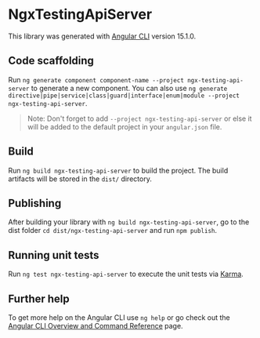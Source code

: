 # NgxTestingApiServer

This library was generated with [Angular CLI](https://github.com/angular/angular-cli) version 15.1.0.

## Code scaffolding

Run `ng generate component component-name --project ngx-testing-api-server` to generate a new component. You can also use `ng generate directive|pipe|service|class|guard|interface|enum|module --project ngx-testing-api-server`.
> Note: Don't forget to add `--project ngx-testing-api-server` or else it will be added to the default project in your `angular.json` file. 

## Build

Run `ng build ngx-testing-api-server` to build the project. The build artifacts will be stored in the `dist/` directory.

## Publishing

After building your library with `ng build ngx-testing-api-server`, go to the dist folder `cd dist/ngx-testing-api-server` and run `npm publish`.

## Running unit tests

Run `ng test ngx-testing-api-server` to execute the unit tests via [Karma](https://karma-runner.github.io).

## Further help

To get more help on the Angular CLI use `ng help` or go check out the [Angular CLI Overview and Command Reference](https://angular.io/cli) page.

